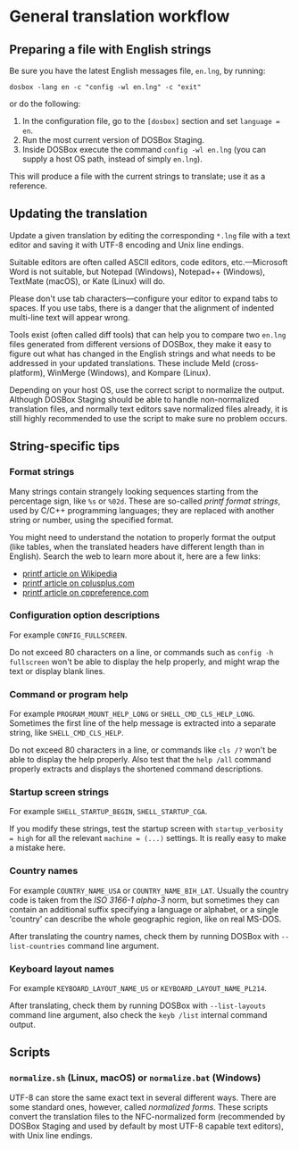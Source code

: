 # General translation workflow

## Preparing a file with English strings

Be sure you have the latest English messages file, `en.lng`, by running:

```
dosbox -lang en -c "config -wl en.lng" -c "exit"
```

or do the following:

1. In the configuration file, go to the `[dosbox]` section and set `language = en`.
2. Run the most current version of DOSBox Staging.
3. Inside DOSBox execute the command `config -wl en.lng` (you can supply a host OS
  path, instead of simply `en.lng`).

This will produce a file with the current strings to translate; use it as a
reference.

## Updating the translation

Update a given translation by editing the corresponding `*.lng` file with a text
editor and saving it with UTF-8 encoding and Unix line endings.

Suitable editors are often called ASCII editors, code editors, etc.—Microsoft Word
is not suitable, but Notepad (Windows), Notepad++ (Windows), TextMate (macOS),
or Kate (Linux) will do.

Please don't use tab characters—configure your editor to expand tabs to
spaces. If you use tabs, there is a danger that the alignment of indented
multi-line text will appear wrong.

Tools exist (often called diff tools) that can help you to compare two `en.lng`
files generated from different versions of DOSBox, they make it easy to figure out
what has changed in the English strings and what needs to be addressed in your
updated translations. These include Meld (cross-platform), WinMerge (Windows),
and Kompare (Linux).

Depending on your host OS, use the correct script to normalize the output. Although
DOSBox Staging should be able to handle non-normalized translation files, and
normally text editors save normalized files already, it is still highly recommended
to use the script to make sure no problem occurs.

## String-specific tips

### Format strings

Many strings contain strangely looking sequences starting from the percentage sign,
like `%s` or `%02d`. These are so-called _printf format strings_, used by C/C++
programming languages; they are replaced with another string or number, using the
specified format.

You might need to understand the notation to properly format the output (like tables,
when the translated headers have different length than in English). Search the web
to learn more about it, here are a few links:

- [printf article on Wikipedia](https://en.wikipedia.org/wiki/Printf)
- [printf article on cplusplus.com](https://cplusplus.com/reference/cstdio/printf)
- [printf article on cppreference.com](https://en.cppreference.com/w/cpp/io/c/fprintf)

### Configuration option descriptions

For example `CONFIG_FULLSCREEN`.

Do not exceed 80 characters on a line, or commands such as `config -h fullscreen`
won't be able to display the help properly, and might wrap the text or display blank
lines.

### Command or program help

For example `PROGRAM_MOUNT_HELP_LONG` or `SHELL_CMD_CLS_HELP_LONG`. Sometimes
the first line of the help message is extracted into a separate string,
like `SHELL_CMD_CLS_HELP`.

Do not exceed 80 characters in a line, or commands like `cls /?` won't be able to
display the help properly. Also test that the `help /all` command properly extracts
and displays the shortened command descriptions.

### Startup screen strings

For example `SHELL_STARTUP_BEGIN`, `SHELL_STARTUP_CGA`.

If you modify these strings, test the startup screen with `startup_verbosity = high`
for all the relevant `machine = (...)` settings. It is really easy to make a mistake
here.

### Country names

For example `COUNTRY_NAME_USA` or `COUNTRY_NAME_BIH_LAT`. Usually the country code
is taken from the _ISO 3166-1 alpha-3_ norm, but sometimes they can contain
an additional suffix specifying a language or alphabet, or a single 'country'
can describe the whole geographic region, like on real MS-DOS.

After translating the country names, check them by running DOSBox with
`--list-countries` command line argument.

### Keyboard layout names

For example `KEYBOARD_LAYOUT_NAME_US` or `KEYBOARD_LAYOUT_NAME_PL214`.

After translating, check them by running DOSBox with `--list-layouts` command line
argument, also check the `keyb /list` internal command output.

## Scripts

### `normalize.sh` (Linux, macOS) or `normalize.bat` (Windows)

UTF-8 can store the same exact text in several different ways. There are some standard
ones, however, called _normalized forms_. These scripts convert the translation files
to the NFC-normalized form (recommended by DOSBox Staging and used by default
by most UTF-8 capable text editors), with Unix line endings.
